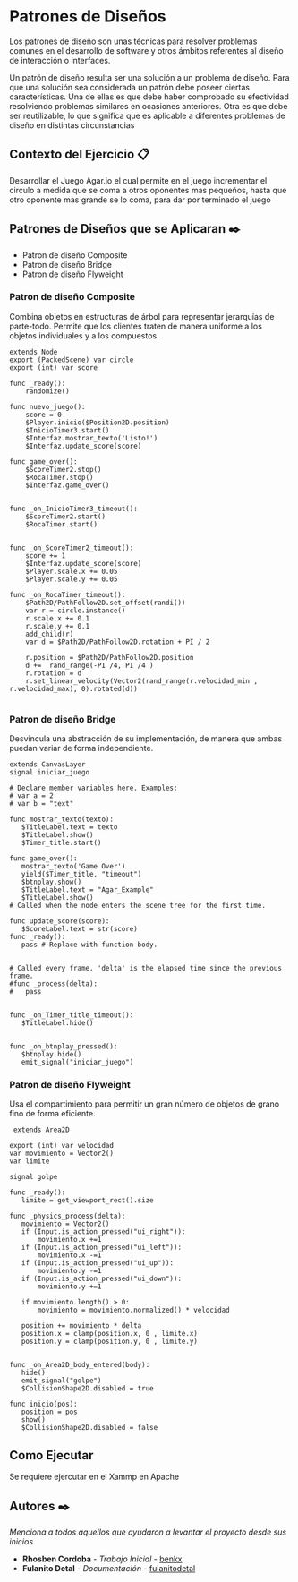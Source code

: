 #  Patrones de Diseños

Los patrones de diseño son unas técnicas para resolver problemas comunes en el desarrollo de software y otros ámbitos referentes al diseño de interacción o interfaces.

Un patrón de diseño resulta ser una solución a un problema de diseño. Para que una solución sea considerada un patrón debe poseer ciertas características. 
Una de ellas es que debe haber comprobado su efectividad resolviendo problemas similares en ocasiones anteriores. Otra es que debe ser reutilizable, 
lo que significa que es aplicable a diferentes problemas de diseño en distintas circunstancias

## Contexto del Ejercicio   📋

Desarrollar el Juego Agar.io el cual permite en el juego incrementar el circulo a medida que se coma a otros oponentes mas pequeños, hasta que otro oponente mas grande se lo coma,
para dar por terminado el juego

## Patrones de Diseños que se Aplicaran ✒️

- Patron de diseño Composite
- Patron de diseño Bridge
- Patron de diseño Flyweight

### Patron de diseño Composite
Combina objetos en estructuras de árbol para representar jerarquías de parte-todo. Permite que los clientes traten de manera uniforme a los objetos individuales y a los compuestos.
```
extends Node
export (PackedScene) var circle
export (int) var score

func _ready():
	randomize()

func nuevo_juego():
	score = 0
	$Player.inicio($Position2D.position)
	$InicioTimer3.start()
	$Interfaz.mostrar_texto('Listo!')
	$Interfaz.update_score(score)

func game_over():
	$ScoreTimer2.stop()
	$RocaTimer.stop()
	$Interfaz.game_over()


func _on_InicioTimer3_timeout():
	$ScoreTimer2.start()
	$RocaTimer.start()


func _on_ScoreTimer2_timeout():
	score += 1
	$Interfaz.update_score(score)
	$Player.scale.x += 0.05
	$Player.scale.y += 0.05
	
func _on_RocaTimer_timeout():
	$Path2D/PathFollow2D.set_offset(randi())
	var r = circle.instance()
	r.scale.x += 0.1
	r.scale.y += 0.1
	add_child(r)
	var d = $Path2D/PathFollow2D.rotation + PI / 2
	
	r.position = $Path2D/PathFollow2D.position
	d +=  rand_range(-PI /4, PI /4 )
	r.rotation = d
	r.set_linear_velocity(Vector2(rand_range(r.velocidad_min , r.velocidad_max), 0).rotated(d))
	
  ```
  ### Patron de diseño Bridge
  Desvincula una abstracción de su implementación, de manera que ambas puedan variar de forma independiente.
 ```
extends CanvasLayer
signal iniciar_juego

# Declare member variables here. Examples:
# var a = 2
# var b = "text"

func mostrar_texto(texto):
	$TitleLabel.text = texto
	$TitleLabel.show()
	$Timer_title.start()

func game_over():
	mostrar_texto('Game Over')
	yield($Timer_title, "timeout")
	$btnplay.show()
	$TitleLabel.text = "Agar_Example"
	$TitleLabel.show()
# Called when the node enters the scene tree for the first time.

func update_score(score):
	$ScoreLabel.text = str(score)
func _ready():
	pass # Replace with function body.


# Called every frame. 'delta' is the elapsed time since the previous frame.
#func _process(delta):
#	pass


func _on_Timer_title_timeout():
	$TitleLabel.hide()


func _on_btnplay_pressed():
	$btnplay.hide()
	emit_signal("iniciar_juego")

```

 ### Patron de diseño Flyweight
  
  Usa el compartimiento para permitir un gran número de objetos de grano fino de forma eficiente.
  
 ```
  extends Area2D

export (int) var velocidad
var movimiento = Vector2()
var limite

signal golpe

func _ready():
	limite = get_viewport_rect().size

func _physics_process(delta):
	movimiento = Vector2()
	if (Input.is_action_pressed("ui_right")):
		movimiento.x +=1
	if (Input.is_action_pressed("ui_left")):
		movimiento.x -=1
	if (Input.is_action_pressed("ui_up")):
		movimiento.y -=1
	if (Input.is_action_pressed("ui_down")):
		movimiento.y +=1
		
	if movimiento.length() > 0:
		movimiento = movimiento.normalized() * velocidad
		
	position += movimiento * delta
	position.x = clamp(position.x, 0 , limite.x)
	position.y = clamp(position.y, 0 , limite.y)


func _on_Area2D_body_entered(body):
	hide()
	emit_signal("golpe")
	$CollisionShape2D.disabled = true
	
func inicio(pos):
	position = pos
	show()
	$CollisionShape2D.disabled = false
```

## Como Ejecutar

Se requiere ejercutar en el Xammp en Apache

## Autores ✒️

_Menciona a todos aquellos que ayudaron a levantar el proyecto desde sus inicios_

* **Rhosben Cordoba** - *Trabajo Inicial* - [benkx](https://github.com/benkx)
* **Fulanito Detal** - *Documentación* - [fulanitodetal](#fulanito-de-tal)
  
